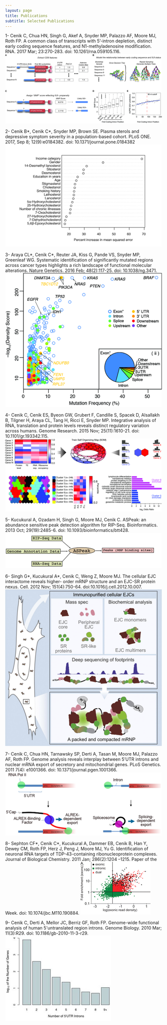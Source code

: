 ```yaml
---
layout: page
title: Publications
subtitle: Selected Publications
---
```


1- Cenik C, Chua HN, Singh G, Akef A, Snyder MP, Palazzo AF, Moore MJ, Roth FP. A common class of transcripts with 5’-intron depletion, distinct early coding sequence features, and N1-methyladenosine modification. RNA. 2017 Mar; 23:270-283. doi: 10.1261/rna.059105.116.
![RF](/img/RF.jpg)

2- Cenik B*, Cenik C*, Snyder MP, Brown SE. Plasma sterols and depressive symptom severity in a population-based cohort. PLoS ONE. 2017, Sep 8; 12(9):e0184382. doi: 10.1371/journal.pone.0184382
![Variable Importance](/img/Variable_FeatureImportance.jpg)

3- Araya CL*, Cenik C*, Reuter JA, Kiss G, Pande VS, Snyder MP, Greenleaf WG. Systematic identification of significantly mutated regions across cancer types highlights a rich landscape of functional molecular alterations. Nature Genetics. 2016 Feb; 48(2):117-25. doi: 10.1038/ng.3471.
![SMR](/img/CancerBioinformatics.jpg)

4- Cenik C, Cenik ES, Byeon GW, Grubert F, Candille S, Spacek D, Alsallakh B, Tilgner H, Araya CL, Tang H, Ricci E, Snyder MP. Integrative analysis of RNA, translation and protein levels reveals distinct regulatory variation across humans. Genome Research. 2015 Nov; 25(11):1610-21. doi: 10.1101/gr.193342.115.
![TranslationVariation](/img/TranslationVariation.jpg)

5- Kucukural A, Ozadam H, Singh G, Moore MJ, Cenik C. ASPeak: an abundance sensitive peak detection algorithm for RIP-Seq. Bioinformatics. 2013 Oct; 29(19):2485-6. doi: 10.1093/bioinformatics/btt428. 
![ASPeak](/img/ASPeak.jpg)

6- Singh G*, Kucukural A*, Cenik C, Weng Z, Moore MJ. The cellular EJC interactome reveals higher- order mRNP structure and an EJC-SR protein nexus. Cell. 2012 Nov; 151(4):750-64. doi:10.1016/j.cell.2012.10.007.
![Cell](/img/CellAbstract.jpg)

7- Cenik C, Chua HN, Tarnawsky SP, Derti A, Tasan M, Moore MJ, Palazzo AF, Roth FP. Genome analysis reveals interplay between 5’UTR introns and nuclear mRNA export of secretory and mitochondrial genes. PLoS Genetics. 2011 7(4): e1001366. doi: 10.1371/journal.pgen.1001366.
![ALREX](/img/ALREX.jpg)

8- Sephton CF*, Cenik C*, Kucukural A, Dammer EB, Cenik B, Han Y, Dewey CM, Roth FP, Herz J, Peng J, Moore MJ, Yu G. Identification of neuronal RNA targets of TDP-43-containing ribonucleoprotein complexes. Journal of Biological Chemistry. 2011 Jan; 286(2):1204 –1215. Paper of the Week. doi: 10.1074/jbc.M110.190884.
![TDP43](/img/TDP43.gif)

9- Cenik C, Derti A, Mellor JC, Berriz GF, Roth FP. Genome-wide functional analysis of human 5'untranslated region introns. Genome Biology. 2010 Mar; 11(3):R29. doi: 10.1186/gb-2010-11-3-r29.
![5UTR](/img/5UTR.jpg)